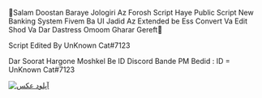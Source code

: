👋Salam Doostan Baraye Jologiri Az Forosh Script Haye Public Script New Banking System Fivem Ba UI Jadid Az Extended be Ess Convert Va Edit Shod Va Dar Dastress Omoom Gharar Gereft👀

Script Edited By UnKnown Cat#7123

Dar Soorat Hargone Moshkel Be ID Discord Bande PM Bedid : ID = UnKnown Cat#7123

<a href="https://uupload.ir/view/unknown_(1)_71qs.png" target="_blank"><img src="https://s4.uupload.ir/files/unknown_(1)_71qs_thumb.png" border="0" alt="آپلود عکس" /></a>
